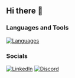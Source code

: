 ## Hi there 👋
### Languages and Tools
[![Languages](https://skillicons.dev/icons?i=javascript,html,css,python)](https://linkedin.com/in/ritchiecodes)
### Socials
[![LinkedIn](https://skillicons.dev/icons?i=linkedin)](https://linkedin.com/in/ritchiecodes)
[![Discord](https://skillicons.dev/icons?i=discord)](https://discord.com)

